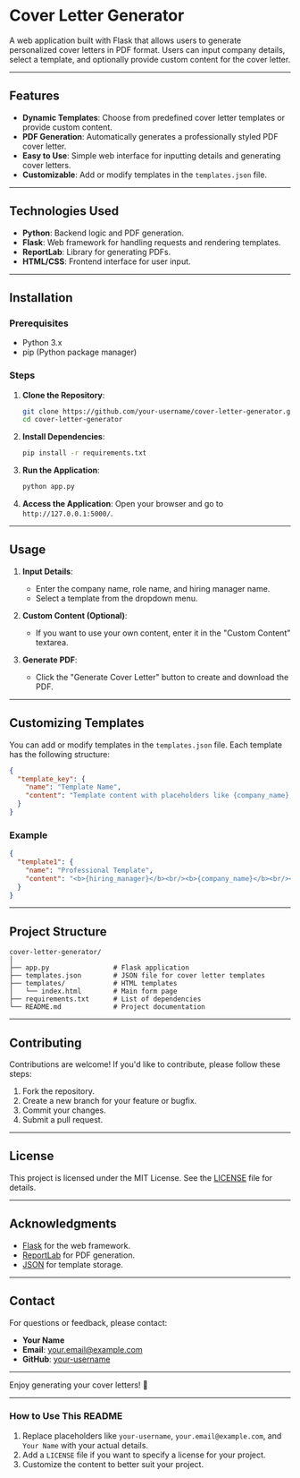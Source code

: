 # Cover Letter Generator

A web application built with Flask that allows users to generate personalized cover letters in PDF format. Users can input company details, select a template, and optionally provide custom content for the cover letter.

---

## Features

- **Dynamic Templates**: Choose from predefined cover letter templates or provide custom content.
- **PDF Generation**: Automatically generates a professionally styled PDF cover letter.
- **Easy to Use**: Simple web interface for inputting details and generating cover letters.
- **Customizable**: Add or modify templates in the `templates.json` file.

---

## Technologies Used

- **Python**: Backend logic and PDF generation.
- **Flask**: Web framework for handling requests and rendering templates.
- **ReportLab**: Library for generating PDFs.
- **HTML/CSS**: Frontend interface for user input.

---

## Installation

### Prerequisites

- Python 3.x
- pip (Python package manager)

### Steps

1. **Clone the Repository**:
   ```bash
   git clone https://github.com/your-username/cover-letter-generator.git
   cd cover-letter-generator
   ```

2. **Install Dependencies**:
   ```bash
   pip install -r requirements.txt
   ```

3. **Run the Application**:
   ```bash
   python app.py
   ```

4. **Access the Application**:
   Open your browser and go to `http://127.0.0.1:5000/`.

---

## Usage

1. **Input Details**:
   - Enter the company name, role name, and hiring manager name.
   - Select a template from the dropdown menu.

2. **Custom Content (Optional)**:
   - If you want to use your own content, enter it in the "Custom Content" textarea.

3. **Generate PDF**:
   - Click the "Generate Cover Letter" button to create and download the PDF.

---

## Customizing Templates

You can add or modify templates in the `templates.json` file. Each template has the following structure:

```json
{
  "template_key": {
    "name": "Template Name",
    "content": "Template content with placeholders like {company_name}, {role_name}, and {hiring_manager}."
  }
}
```

### Example

```json
{
  "template1": {
    "name": "Professional Template",
    "content": "<b>{hiring_manager}</b><br/><b>{company_name}</b><br/><br/>Dear {hiring_manager},<br/><br/>I am excited to apply for the <b>{role_name}</b> position at <b>{company_name}</b>. With my experience in [Your Field], I am confident I can contribute to your team.<br/><br/>[Your specific skills or experiences]<br/><br/>I admire <b>{company_name}</b> for [specific reason], and I am eager to bring my skills to your organization.<br/><br/>Sincerely,<br/>[Your Name]"
  }
}
```

---

## Project Structure

```
cover-letter-generator/
│
├── app.py                # Flask application
├── templates.json        # JSON file for cover letter templates
├── templates/            # HTML templates
│   └── index.html        # Main form page
├── requirements.txt      # List of dependencies
└── README.md             # Project documentation
```

---

## Contributing

Contributions are welcome! If you'd like to contribute, please follow these steps:

1. Fork the repository.
2. Create a new branch for your feature or bugfix.
3. Commit your changes.
4. Submit a pull request.

---

## License

This project is licensed under the MIT License. See the [LICENSE](LICENSE) file for details.

---

## Acknowledgments

- [Flask](https://flask.palletsprojects.com/) for the web framework.
- [ReportLab](https://www.reportlab.com/) for PDF generation.
- [JSON](https://www.json.org/) for template storage.

---

## Contact

For questions or feedback, please contact:

- **Your Name**  
- **Email**: your.email@example.com  
- **GitHub**: [your-username](https://github.com/your-username)

---

Enjoy generating your cover letters! 🚀

---

### How to Use This README

1. Replace placeholders like `your-username`, `your.email@example.com`, and `Your Name` with your actual details.
2. Add a `LICENSE` file if you want to specify a license for your project.
3. Customize the content to better suit your project.
